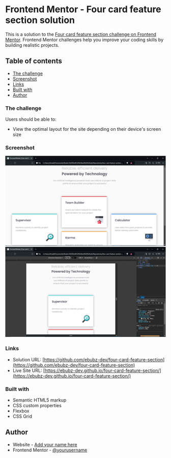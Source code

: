 # Frontend Mentor - Four card feature section solution

This is a solution to the [Four card feature section challenge on Frontend Mentor](https://www.frontendmentor.io/challenges/four-card-feature-section-weK1eFYK). Frontend Mentor challenges help you improve your coding skills by building realistic projects. 

## Table of contents

  - [The challenge](#the-challenge)
  - [Screenshot](#screenshot)
  - [Links](#links)
  - [Built with](#built-with)
- [Author](#author)

### The challenge

Users should be able to:

- View the optimal layout for the site depending on their device's screen size

### Screenshot

![Screenshot1](./Screenshot1.png)
![Screenshot2](./Screenshot2.png)

### Links

- Solution URL: [https://github.com/ebubz-dev/four-card-feature-section](https://github.com/ebubz-dev/four-card-feature-section)
- Live Site URL: [https://ebubz-dev.github.io/four-card-feature-section/](https://ebubz-dev.github.io/four-card-feature-section/)

### Built with

- Semantic HTML5 markup
- CSS custom properties
- Flexbox
- CSS Grid

## Author

- Website - [Add your name here](https://ebubz-dev.github.io)
- Frontend Mentor - [@yourusername](https://www.frontendmentor.io/profile/ebubz-dev)